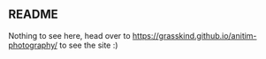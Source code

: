 ## README
Nothing to see here, head over to https://grasskind.github.io/anitim-photography/ to see the site :)
